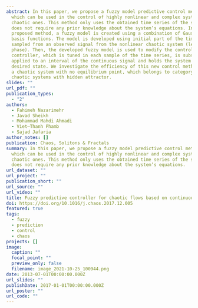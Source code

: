 ```yaml
---
abstract: In this paper, we propose a fuzzy model predictive control method,
  which can be used in the control of highly nonlinear and complex systems, like
  chaotic ones. This method only uses the obtained time series of the system and
  does not require any prior knowledge about the system’s equations. In our
  proposed method, a fuzzy model is created using a combination of Gaussian
  basis functions. The model is developed using initial part of the time series,
  sampled from an observed signal from the nonlinear chaotic system (learning
  phase). Then, the developed fuzzy model is used to modify the controller. The
  controller, which is tuned in each sample of the time series, is subsequently
  applied to an interval of the continuous signal and holds the system in the
  desired state. We investigate the efficiency of this new control method using
  a chaotic system with no equilibrium point, which belongs to category of
  chaotic systems with hidden attractor.
slides: ""
url_pdf: ""
publication_types:
  - "2"
authors:
  - Fahimeh Nazarimehr
  - Javad Sheikh
  - Mohammad Mahdi Ahmadi
  - Viet–Thanh Phamb
  - Sajad Jafaria
author_notes: []
publication: Chaos, Solitons & Fractals
summary: In this paper, we propose a fuzzy model predictive control method,
  which can be used in the control of highly nonlinear and complex systems, like
  chaotic ones. This method only uses the obtained time series of the system and
  does not require any prior knowledge about the system’s equations.
url_dataset: ""
url_project: ""
publication_short: ""
url_source: ""
url_video: ""
title: Fuzzy predictive controller for chaotic flows based on continuous signals
doi: https://doi.org/10.1016/j.chaos.2017.12.005
featured: true
tags:
  - fuzzy
  - prediction
  - control
  - chaos
projects: []
image:
  caption: ""
  focal_point: ""
  preview_only: false
  filename: image_2021-10-25_100944.png
date: 2013-07-01T00:00:00.000Z
url_slides: ""
publishDate: 2017-01-01T00:00:00.000Z
url_poster: ""
url_code: ""
---
```

